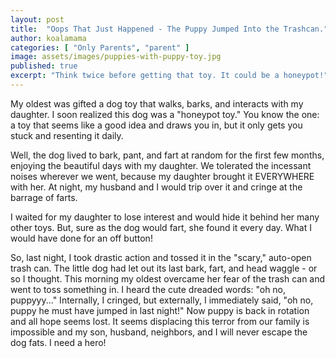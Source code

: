 ```yaml
---
layout: post
title:  "Oops That Just Happened - The Puppy Jumped Into the Trashcan."
author: koalamama
categories: [ "Only Parents", "parent" ]
image: assets/images/puppies-with-puppy-toy.jpg
published: true
excerpt: "Think twice before getting that toy. It could be a honeypot!"
---
```


My oldest was gifted a dog toy that walks, barks, and interacts with my daughter. I soon realized this dog was a "honeypot toy." You know the one: a toy that seems like a good idea and draws you in, but it only gets you stuck and resenting it daily.

Well, the dog lived to bark, pant, and fart at random for the first few months, enjoying the beautiful days with my daughter. We tolerated the incessant noises wherever we went, because my daughter brought it EVERYWHERE with her. At night, my husband and I would trip over it and cringe at the barrage of farts.

I waited for my daughter to lose interest and would hide it behind her many other toys. But, sure as the dog would fart, she found it every day. What I would have done for an off button!

So, last night, I took drastic action and tossed it in the "scary," auto-open trash can. The little dog had let out its last bark, fart, and head waggle - or so I thought. This morning my oldest overcame her fear of the trash can and went to toss something in. I heard the cute dreaded words: "oh no, puppyyy..." Internally, I cringed, but externally, I immediately said, "oh no, puppy he must have jumped in last night!" Now puppy is back in rotation and all hope seems lost. It seems displacing this terror from our family is impossible and my son, husband, neighbors, and I will never escape the dog fats. I need a hero!